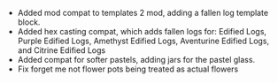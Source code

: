 - Added mod compat to templates 2 mod, adding a fallen log template block.
- Added hex casting compat, which adds fallen logs for: Edified Logs, Purple Edified Logs, Amethyst Edified Logs, Aventurine Edified Logs, and Citrine Edified Logs
- Added compat for softer pastels, adding jars for the pastel glass.
- Fix forget me not flower pots being treated as actual flowers